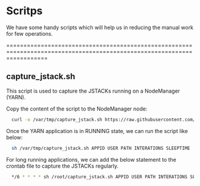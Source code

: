 
# Scritps

We have some handy scripts which will help us in reducing the manual work for few operations.

========================================================================================================================

## capture_jstack.sh

This script is used to capture the JSTACKs running on a NodeManager (YARN).

Copy the content of the script to the NodeManager node:
```bash
  curl -o /var/tmp/capture_jstack.sh https://raw.githubusercontent.com/Deepannagaraj/scripts/main/capture_jstack.sh
```

Once the YARN application is in RUNNING state, we can run the script like below:
```bash
  sh /var/tmp/capture_jstack.sh APPID USER PATH INTERATIONS SLEEPTIME
```

For long running applications, we can add the below statement to the crontab file to capture the JSTACKs regularly.
```bash
  */6 * * * * sh /root/capture_jstack.sh APPID USER PATH INTERATIONS SLEEPTIME >> /PATH_TO/command_output.txt
```
